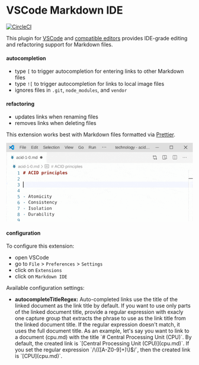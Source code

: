 # VSCode Markdown IDE

[![CircleCI](https://circleci.com/gh/kevgo/vscode-markdown-ide.svg?style=shield)](https://circleci.com/gh/kevgo/vscode-markdown-ide)

This plugin for [VSCode](https://code.visualstudio.com) and
[compatible editors](https://open-vsx.org) provides IDE-grade editing and
refactoring support for Markdown files.

#### autocompletion

- type `[` to trigger autocompletion for entering links to other Markdown files
- type `![` to trigger autocompletion for links to local image files
- ignores files in `.git`, `node_modules`, and `vendor`

#### refactoring

- updates links when renaming files
- removes links when deleting files

This extension works best with Markdown files formatted via
[Prettier](https://prettier.io).

![autocompletion demo](https://raw.githubusercontent.com/kevgo/vscode-markdown-ide/master/documentation/autocomplete.gif)

#### configuration

To configure this extension:

- open VSCode
- go to `File` > `Preferences` > `Settings`
- click on `Extensions`
- click on <code type="configExtName">Markdown IDE</code>

Available configuration settings:

<ul type="configurationOptions">
  <li>
	  <b>autocompleteTitleRegex:</b>
		Auto-completed links use the title of the linked document as the link title by default.
		If you want to use only parts of the linked document title, provide a regular expression with exacly one capture group that extracts the phrase to use as the link title from the linked document title.
		If the regular expression doesn't match, it uses the full document title.
		As an example, let's say you want to link to a document (cpu.md) with the title `# Central Processing Unit (CPU)`.
		By default, the created link is `[Central Processing Unit (CPU)](cpu.md)`.
		If you set the regular expression `/\(([A-Z0-9]+)\)$/`, then the created link is `[CPU](cpu.md)`.
	</li>
</ul>
